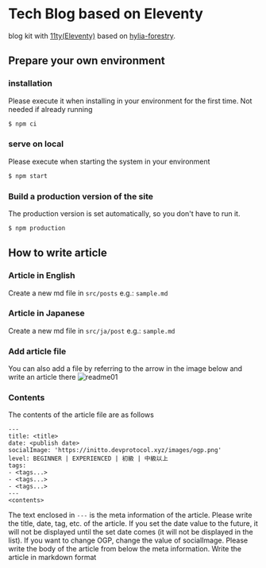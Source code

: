 # Tech Blog based on Eleventy

blog kit with [11ty(Eleventy)](https://11ty.io) based on [hylia-forestry](https://github.com/DirtyF/hylia-forestry).

## Prepare your own environment

### installation
Please execute it when installing in your environment for the first time. Not needed if already running

```bash
$ npm ci
```

### serve on local
Please execute when starting the system in your environment

```bash
$ npm start
```

### Build a production version of the site
The production version is set automatically, so you don't have to run it.

```bash
$ npm production
```

## How to write article

### Article in English

Create a new md file in `src/posts`
e.g.: `sample.md`

### Article in Japanese

Create a new md file in `src/ja/post`
e.g.: `sample.md`

### Add article file

You can also add a file by referring to the arrow in the image below and write an article there
![readme01](https://user-images.githubusercontent.com/4590559/107755069-ad352d80-6d65-11eb-9ea6-add6e39c5b42.png)

### Contents
The contents of the article file are as follows

```
---
title: <title>
date: <publish date>
socialImage: 'https://initto.devprotocol.xyz/images/ogp.png'
level: BEGINNER | EXPERIENCED | 初級 | 中級以上
tags:
- <tags...>
- <tags...>
- <tags...>
---
<contents>
```

The text enclosed in `---` is the meta information of the article.
Please write the title, date, tag, etc. of the article.
If you set the date value to the future, it will not be displayed until the set date comes (it will not be displayed in the list).
If you want to change OGP, change the value of socialImage.
Please write the body of the article from below the meta information.
Write the article in markdown format
